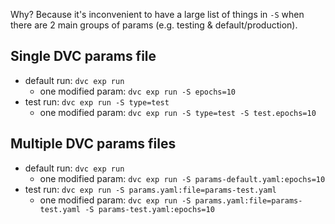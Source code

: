 Why? Because it's inconvenient to have a large list of things in `-S` when there are 2 main groups of params (e.g. testing & default/production).

## Single DVC params file

- default run: `dvc exp run`
  - one modified param: `dvc exp run -S epochs=10`
- test run: `dvc exp run -S type=test`
  - one modified param: `dvc exp run -S type=test -S test.epochs=10`

## Multiple DVC params files

- default run: `dvc exp run`
  - one modified param: `dvc exp run -S params-default.yaml:epochs=10`
- test run: `dvc exp run -S params.yaml:file=params-test.yaml`
  - one modified param: `dvc exp run -S params.yaml:file=params-test.yaml -S params-test.yaml:epochs=10`
